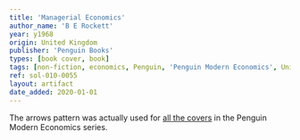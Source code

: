 ```yaml
---
title: 'Managerial Economics'
author_name: 'B E Rockett'
year: y1968
origin: United Kingdom
publisher: 'Penguin Books'
types: [book cover, book]
tags: [non-fiction, economics, Penguin, 'Penguin Modern Economics', Univers, pattern]
ref: sol-010-0055
layout: artifact
date_added: 2020-01-01
---
```


The arrows pattern was actually used for <a class="ext-ref" href="http://bookworship.com/regional-analysis-1968/">all the covers</a> in the Penguin Modern Economics series.
